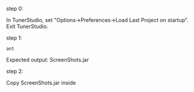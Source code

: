 
step 0:

In TunerStudio, set "Options->Preferences->Load Last Project on startup". Exit TunerStudio.


step 1:

``ant``

Expected output: ScreenShots.jar


step 2:

Copy ScreenShots.jar inside 